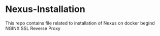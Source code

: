 # Nexus-Installation
This repo contains file related to installation of Nexus on docker begind NGINX SSL Reverse Proxy
